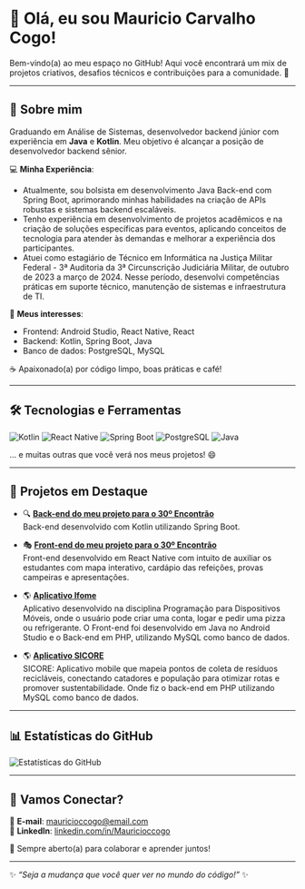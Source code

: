 # 👋 Olá, eu sou Mauricio Carvalho Cogo!

Bem-vindo(a) ao meu espaço no GitHub! Aqui você encontrará um mix de projetos criativos, desafios técnicos e contribuições para a comunidade. 🚀

---

## 🚀 Sobre mim
Graduando em Análise de Sistemas, desenvolvedor backend júnior com experiência em **Java** e **Kotlin**. Meu objetivo é alcançar a posição de desenvolvedor backend sênior.

💻 **Minha Experiência**:
- Atualmente, sou bolsista em desenvolvimento Java Back-end com Spring Boot, aprimorando minhas habilidades na criação de APIs robustas e sistemas backend escaláveis.
- Tenho experiência em desenvolvimento de projetos acadêmicos e na criação de soluções específicas para eventos, aplicando conceitos de tecnologia para atender às demandas e melhorar a experiência dos participantes.
- Atuei como estagiário de Técnico em Informática na Justiça Militar Federal - 3ª Auditoria da 3ª Circunscrição Judiciária Militar, de outubro de 2023 a março de 2024. Nesse período, desenvolvi competências práticas em suporte técnico, manutenção de sistemas e infraestrutura de TI.

🎨 **Meus interesses**: 
- Frontend: Android Studio, React Native, React  
- Backend: Kotlin, Spring Boot, Java  
- Banco de dados: PostgreSQL, MySQL  

☕ Apaixonado(a) por código limpo, boas práticas e café!

---

## 🛠️ Tecnologias e Ferramentas

![Kotlin](https://img.shields.io/badge/Kotlin-0095D5?style=for-the-badge&logo=kotlin&logoColor=white)
![React Native](https://img.shields.io/badge/React-61DAFB?style=for-the-badge&logo=react&logoColor=black)
![Spring Boot](https://img.shields.io/badge/Spring_Boot-6DB33F?style=for-the-badge&logo=spring-boot&logoColor=white)
![PostgreSQL](https://img.shields.io/badge/PostgreSQL-4169E1?style=for-the-badge&logo=postgresql&logoColor=white)
![Java](https://img.shields.io/badge/Java-F7DF1E?style=for-the-badge&logo=java&logoColor=white)

... e muitas outras que você verá nos meus projetos! 😄

---

## 🌟 Projetos em Destaque

- 🔍 **[Back-end do meu projeto para o 30º Encontrão](https://github.com/MauricioCogo/encontrao-api)**  
  Back-end desenvolvido com Kotlin utilizando Spring Boot.

- 🎭 **[Front-end do meu projeto para o 30º Encontrão](https://github.com/MauricioCogo/encontrao-forntend-reactnative)**  
  Front-end desenvolvido em React Native com intuito de auxiliar os estudantes com mapa interativo, cardápio das refeições, provas campeiras e apresentações.

- 🌎 **[Aplicativo Ifome](https://github.com/MauricioCogo/ifome)**  
  Aplicativo desenvolvido na disciplina Programação para Dispositivos Móveis, onde o usuário pode criar uma conta, logar e pedir uma pizza ou refrigerante. O Front-end foi desenvolvido em Java no Android Studio e o Back-end em PHP, utilizando MySQL como banco de dados.

- 🌎 **[Aplicativo SICORE](https://github.com/rafaelTischler/project_SICORE)**  
  SICORE: Aplicativo mobile que mapeia pontos de coleta de resíduos recicláveis, conectando catadores e população para otimizar rotas e promover sustentabilidade. Onde fiz o back-end em PHP utilizando MySQL como banco de dados.

---

## 📊 Estatísticas do GitHub

![Estatísticas do GitHub](https://github-readme-stats.vercel.app/api?username=MauricioCogo&show_icons=true&theme=radical&count_private=true)  

---

## 🤝 Vamos Conectar?

📧 **E-mail**: [mauricioccogo@email.com](mailto:mauricioccogo@gmail.com)  
🔗 **LinkedIn**: [linkedin.com/in/Mauricioccogo](https://www.linkedin.com/in/mauricioccogo/)  

💬 Sempre aberto(a) para colaborar e aprender juntos!

---

✨ _“Seja a mudança que você quer ver no mundo do código!”_ ✨
